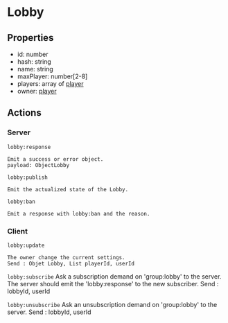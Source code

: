 # Lobby

## Properties

- id: number
- hash: string
- name: string
- maxPlayer: number[2-8]
- players: array of [player](./player.md)
- owner: [player](./player.md)

## Actions

### **Server**

`lobby:response`

```
Emit a success or error object.
payload: ObjectLobby
```

`lobby:publish`

```
Emit the actualized state of the Lobby.
```

`lobby:ban`
```
Emit a response with lobby:ban and the reason.
```

### **Client**

`lobby:update`
```
The owner change the current settings.
Send : Objet Lobby, List playerId, userId
```

`lobby:subscribe`
Ask a subscription demand on 'group:lobby' to the server.
The server should emit the 'lobby:response' to the new subscriber.
Send : lobbyId, userId

`lobby:unsubscribe`
Ask an unsubscription demand on 'group:lobby' to the server.
Send : lobbyId, userId
